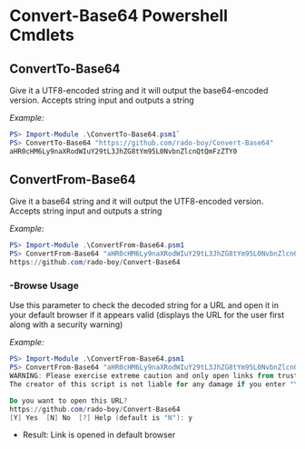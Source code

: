 # Convert-Base64 Powershell Cmdlets #

## ConvertTo-Base64 ##

Give it a UTF8-encoded string and it will output the base64-encoded version.  Accepts string input and outputs a string

*Example:*

```PowerShell
PS> Import-Module .\ConvertTo-Base64.psm1`
PS> ConvertTo-Base64 "https://github.com/rado-boy/Convert-Base64"
aHR0cHM6Ly9naXRodWIuY29tL3JhZG8tYm95L0NvbnZlcnQtQmFzZTY0
```

## ConvertFrom-Base64 ##

Give it a base64 string and it will output the UTF8-encoded version.  Accepts string input and outputs a string

*Example:*

```PowerShell
PS> Import-Module .\ConvertFrom-Base64.psm1
PS> ConvertFrom-Base64 "aHR0cHM6Ly9naXRodWIuY29tL3JhZG8tYm95L0NvbnZlcnQtQmFzZTY0"
https://github.com/rado-boy/Convert-Base64
```

### -Browse Usage ###

Use this parameter to check the decoded string for a URL and open it in your default browser if it appears valid (displays the URL for the user first along with a security warning)

*Example:*

```PowerShell
PS> Import-Module .\ConvertFrom-Base64.psm1
PS> ConvertFrom-Base64 "aHR0cHM6Ly9naXRodWIuY29tL3JhZG8tYm95L0NvbnZlcnQtQmFzZTY0" -Browse
WARNING: Please exercise extreme caution and only open links from trusted sources
The creator of this script is not liable for any damage if you enter "Y" below

Do you want to open this URL?
https://github.com/rado-boy/Convert-Base64
[Y] Yes  [N] No  [?] Help (default is "N"): y
```

* Result: Link is opened in default browser